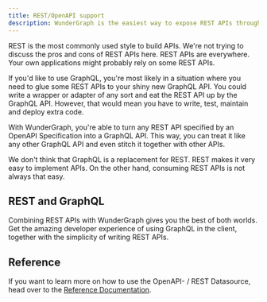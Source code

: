 ```yaml
---
title: REST/OpenAPI support
description: WunderGraph is the easiest way to expose REST APIs through GraphQL.
---
```


REST is the most commonly used style to build APIs.
We're not trying to discuss the pros and cons of REST APIs here.
REST APIs are everywhere. Your own applications might probably rely on some REST APIs.

If you'd like to use GraphQL,
you're most likely in a situation where you need to glue some REST APIs to your shiny new GraphQL API.
You could write a wrapper or adapter of any sort and eat the REST API up by the GraphQL API.
However, that would mean you have to write, test, maintain and deploy extra code.

With WunderGraph, you're able to turn any REST API specified by an OpenAPI Specification into a GraphQL API.
This way, you can treat it like any other GraphQL API and even stitch it together with other APIs.

We don't think that GraphQL is a replacement for REST.
REST makes it very easy to implement APIs.
On the other hand,
consuming REST APIs is not always that easy.

## REST and GraphQL

Combining REST APIs with WunderGraph gives you the best of both worlds.
Get the amazing developer experience of using GraphQL in the client,
together with the simplicity of writing REST APIs.

## Reference

If you want to learn more on how to use the OpenAPI- / REST Datasource,
head over to the [Reference Documentation](/docs/wundergraph-config-ts-reference/configure-openapi-rest-data-source).
